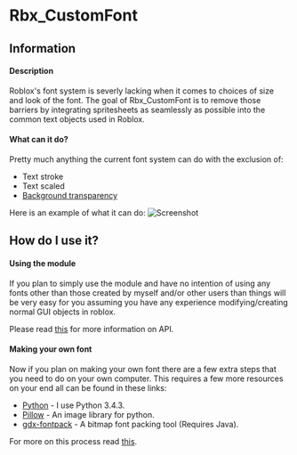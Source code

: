 # Rbx_CustomFont

## Information

#### Description

Roblox's font system is severly lacking when it comes to choices of size and look of the font. The goal of Rbx_CustomFont is to remove those barriers by integrating spritesheets as seamlessly as possible into the common text objects used in Roblox.

#### What can it do?

Pretty much anything the current font system can do with the exclusion of:
- Text stroke
- Text scaled
- [Background transparency](http://anaminus.tumblr.com/post/38580091687/on-the-order-of-roblox-guis)

Here is an example of what it can do:
![Screenshot](http://i.imgur.com/ubxLZAc.png)

## How do I use it?

#### Using the module

If you plan to simply use the module and have no intention of using any fonts other than those created by myself and/or other users than things will be very easy for you assuming you have any experience modifying/creating normal GUI objects in roblox.

Please read [this]() for more information on API. 

#### Making your own font

Now if you plan on making your own font there are a few extra steps that you need to do on your own computer. This requires a few more resources on your end all can be found in these links:
- [Python](https://www.python.org/) - I use Python 3.4.3.
- [Pillow](https://github.com/python-pillow/Pillow) - An image library for python.
- [gdx-fontpack](https://github.com/mattdesl/gdx-fontpack) - A bitmap font packing tool (Requires Java).

For more on this process read [this]().

